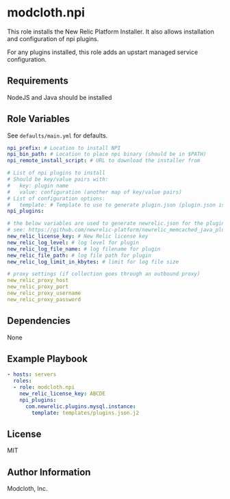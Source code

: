 modcloth.npi
============

This role installs the New Relic Platform Installer. It also allows
installation and configuration of npi plugins.

For any plugins installed, this role adds an upstart managed service
configuration.

Requirements
------------

NodeJS and Java should be installed

Role Variables
--------------

See `defaults/main.yml` for defaults.

```yml
npi_prefix: # Location to install NPI
npi_bin_path: # Location to place npi binary (should be in $PATH)
npi_remote_install_script: # URL to download the installer from

# List of npi plugins to install
# Should be key/value pairs with:
#   key: plugin name
#   value: configuration (another map of key/value pairs)
# List of configuration options:
#   template: # Template to use to generate plugin.json (plugin.json is written only if this is set)
npi_plugins:

# the below variables are used to generate newrelic.json for the plugin
# see: https://github.com/newrelic-platform/newrelic_memcached_java_plugin for example
new_relic_license_key: # New Relic license key
new_relic_log_level: # log level for plugin 
new_relic_log_file_name: # log filename for plugin
new_relic_file_path: # log file path for plugin
new_relic_log_limit_in_kbytes: # limit for log file size

# proxy settings (if collection goes through an outbound proxy)
new_relic_proxy_host
new_relic_proxy_port
new_relic_proxy_username
new_relic_proxy_password
```

Dependencies
------------

None

Example Playbook
----------------

```yml
- hosts: servers
  roles:
  - role: modcloth.npi
    new_relic_license_key: ABCDE
    npi_plugins:
      com.newrelic.plugins.mysql.instance:
        template: templates/plugins.json.j2
```

License
-------

MIT

Author Information
------------------

Modcloth, Inc.
